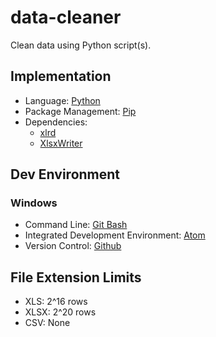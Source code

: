 # data-cleaner
Clean data using Python script(s).

## Implementation
- Language: [Python](https://www.python.org/)
- Package Management: [Pip](https://pip.pypa.io/en/stable/installing/)
- Dependencies:
  - [xlrd](https://pypi.python.org/pypi/xlrd)
  - [XlsxWriter](https://pypi.python.org/pypi/XlsxWriter)

## Dev Environment
### Windows
- Command Line: [Git Bash](https://git-for-windows.github.io/)
- Integrated Development Environment: [Atom](https://atom.io/)
- Version Control: [Github](http://github.com/)

## File Extension Limits
- XLS: 2^16 rows
- XLSX: 2^20 rows
- CSV: None
